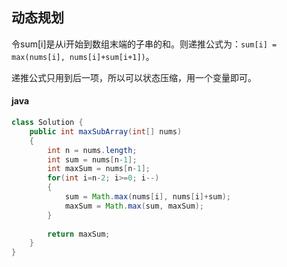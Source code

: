 ## 动态规划

令sum[i]是从i开始到数组末端的子串的和。则递推公式为：`sum[i] = max(nums[i], nums[i]+sum[i+1])`。

递推公式只用到后一项，所以可以状态压缩，用一个变量即可。

#### java

```java
class Solution {
    public int maxSubArray(int[] nums) 
    {
        int n = nums.length;
        int sum = nums[n-1];
        int maxSum = nums[n-1];
        for(int i=n-2; i>=0; i--)
        {
            sum = Math.max(nums[i], nums[i]+sum);
            maxSum = Math.max(sum, maxSum);
        }
        
        return maxSum;
    }
}
```
